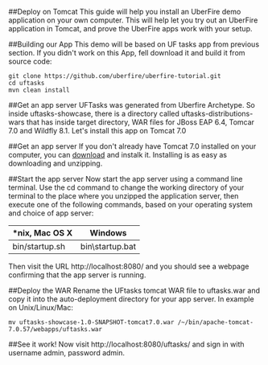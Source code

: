 ##Deploy on Tomcat
This guide will help you install an UberFire demo application on your own computer. This will help let you try out an UberFire application in Tomcat, and prove the UberFire apps work with your setup.

##Building our App
This demo will be based on UF tasks app from previous section. If you didn't work on this App, fell download it and build it from source code:

```
git clone https://github.com/uberfire/uberfire-tutorial.git
cd uftasks
mvn clean install
```
##Get an app server
UFTasks was generated from Uberfire Archetype. So inside uftasks-showcase, there is a directory called uftasks-distributions-wars that has inside target directory, WAR files for JBoss EAP 6.4, Tomcar 7.0 and Wildfly 8.1. Let's install this app on Tomcat 7.0

##Get an app server
If you don't already have Tomcat 7.0 installed on your computer, you can [download](http://tomcat.apache.org/download-70.cgi) and instalk it. Installing is as easy as downloading and unzipping.

##Start the app server
Now start the app server using a command line terminal. Use the cd command to change the working directory of your terminal to the place where you unzipped the application server, then execute one of the following commands, based on your operating system and choice of app server:

| *nix, Mac OS X | Windows |
| -- | -- |
| bin/startup.sh | bin\startup.bat |

Then visit the URL http://localhost:8080/ and you should see a webpage confirming that the app server is running.

##Deploy the WAR
Rename the UFtasks tomcat WAR file to uftasks.war and copy it into the auto-deployment directory for your app server. In example on Unix/Linux/Mac:
```
mv uftasks-showcase-1.0-SNAPSHOT-tomcat7.0.war /~/bin/apache-tomcat-7.0.57/webapps/uftasks.war
```
##See it work!
Now visit http://localhost:8080/uftasks/ and sign in with username admin, password admin.


